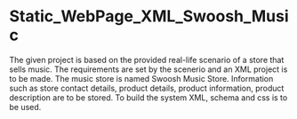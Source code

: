 # Static_WebPage_XML_Swoosh_Music

The given project is based on the provided real-life scenario of a store that sells music. The requirements are set by the scenerio and an XML project is to be made. The music store is named Swoosh Music Store. Information such as store contact details, product details, product information, product description are to be stored. To build the system XML, schema and css is to be used.

